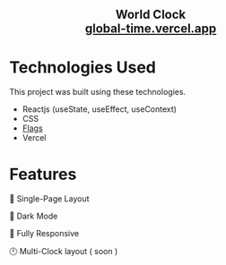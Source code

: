 <h2 align="center">
   World Clock<br/>
   <a href="https://global-time.vercel.app/" target="_blank">global-time.vercel.app</a>
 </h2>

# Technologies Used

This project was built using these technologies.
    
<ul>
   <li>Reactjs (useState, useEffect, useContext)</li>
   <li>CSS</li>
   <li>
        <a href="https://flagicons.lipis.dev/" target="_blank">Flags</a>
   </li>
   <li>Vercel</li>
</ul>

# Features

📖 Single-Page Layout

🌙 Dark Mode

📱 Fully Responsive

🕛 Multi-Clock layout ( soon )

